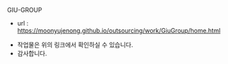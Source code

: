 GIU-GROUP
- url : https://moonyujenong.github.io/outsourcing/work/GiuGroup/home.html

* 작업물은 위의 링크에서 확인하실 수 있습니다.
* 감사합니다.

